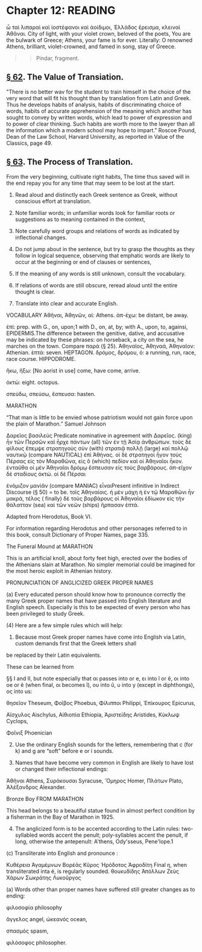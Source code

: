 # Chapter 12: READING 


<quote><l>ὦ ταὶ λιπαραὶ καὶ ἰοστέφανοι καὶ ἀοίδιμοι,</l>
<l>Ἑλλάδος ἔρεισμα, κλειναὶ Ἀθᾶναι.
</l>
</quote>
<quote><l>City of light, with your violet crown, beloved of the poets,
</l>
<l>You are the bulwark of Greece; Athens, your fame is for ever.</l></quote>
<quote>Literally:
O renowned Athens, brilliant, violet-crowned, and famed in song, stay of Greece.</quote>
>> Pindar, fragment.





## [§ 62](#para62). The Value of Transiation.


"There is no better wav
for the student to train himself in the choice of the very
word that will fit his thought than by translation from
Latin and Greek. Thus he develops habits of analysis,
habits of discriminating choice of words, habits of accurate
apprehension of the meaning which another has sought to
convey by written words, which lead to power of expression
and to power of clear thinking. Such habits are worth
more to the lawyer than all the information which a modern
school may hope to impart.” <note>Roscoe Pound, Dean of the Law School, Harvard University, as reported
in Value of the Classics, page 49.</note>

## [§ 63](#para63). The Process of Translation.


From the very beginning, cultivate right habits, The time thus saved will in
the end repay you for any time that may seem to be lost
at the start.

1. Read aloud and distinctly each Greek sentence as Greek,
without conscious effort at translation.

2. Note familiar words; in unfamiliar words look for familiar
roots or suggestions as to meaning contained in the context,


<pb n="37"/>

3. Note carefully word groups and relations of words as indicated by inflectional changes.

4. Do not jump about in the sentence, but try to grasp the
thoughts as they follow in logical sequence, observing that
emphatic words are likely to occur at the beginning or end of
clauses or sentences,

5. If the meaning of any words is still unknown, consult the
vocabulary.

6. If relations of words are still obscure, reread aloud until
the entire thought is clear.

7. Translate into clear and accurate English.

<div type="textpart" subtype="para" n="64">


VOCABULARY
<rs type="lemma">Ἀθῆναι</rs>, Ἀθηνῶν, αἱ: Athens.
<rs type="lemma">ἀπ-έχω</rs>: be distant, be away.

<rs type="lemma">ἐπί</rs>: prep. with G., on, upon;1 with D., on, at, by; with A., upon, to, againsi, EPIDERMIS.<note>The difference between the genitive, dative, and accusative may be indicated by these phrases: on horseback, a city on the sea, he marches on the town. Compare παρά (§ 25).</note>
<rs type="lemma">Ἀθηναῖος</rs>, Ἀθηναά, Ἀθηναῖον: Athenian.
<rs type="lemma">ἑπτά</rs>: seven. HEPTAGON.
<rs type="lemma">δρόμος</rs>, δρόμου, ὁ: a running, run, race, race course. HIPPODROME.

<rs type="lemma">ἥκω</rs>, ἥξω: [No aorist in use] come, have come, arrive.

<rs type="lemma">ὀκτώ</rs>: eight. octopus.

<rs type="lemma">σπεύδω</rs>, σπεύσω, ἔσπευσα: hasten.

<div type="textpart" subtype="para" n="65">


MARATHON



“That man is little to be envied whose patriotism would not gain force upon the plain of Marathon.”
Samuel Johnson

Δαρεῖος βασιλεὺς <note>Predicate nominative in agreement with Δαρεῖος.</note> (king) ἦν τῶν Περσῶν καὶ ἦρχε πάντων
(all) τῶν ἐν τῇ Ἀσίᾳ ἀνθρώπων. τοὺς δὲ φίλους ἔπεμψε
στρατηγοὺς σὺν (with) στρατιᾷ πολλῇ (large) καὶ πολλῷ ναυτικῷ (compare NAUTICAL) ἐπὶ Ἀθήνας. οἱ δὲ στρατηγοὶ ἦγον
τοὺς Πέρσας εἰς τὸν Μαραθῶνα, εἰς ὃ (which) πεδίον καὶ οἱ
Ἀθηναῖοι ἧκον. ἐνταῦθα οἱ μὲν Ἀθηναῖοι δρόμῳ ἔσπευσαν εἰς
τοὺς βαρβάρους. ἀπ-εῖχον δὲ σταδίους ὀκτώ. οἱ δὲ Πέρσαι

<pb n="38"/>

ἐνόμιζον μανίᾶν (compare MANIAC) εἶναι<note>Present infinitive in Indirect Discourse (§ 50) = to be.</note> τοῖς Ἀθηναίοις.
ἡ μὲν μάχη ἡ ἐν τῷ Μαραθῶνι ἦν μακρά, τέλος ( finally) δὲ
τοὺς βαρβάρους οἱ Ἀθηναῖοι ἐδίωκον εἰς τὴν θάλατταν (sea)
καὶ τῶν νεῶν (ships) ἥρπασαν ἑπτά.

Adapted from Herodotus, Book VI.

<note>For information regarding Herodotus and other personages referred to in
this book, consult Dictionary of Proper Names, page 335.</note>

The Funeral Mound at MARATHON

This is an artificial knoll, about forty feet high, erected over the bodies of
the Athenians slain at Marathon. No simpler memorial could be imagined
for the most heroic exploit in Athenian history.

<div type="textpart" subtype="para" n="66">


PRONUNCIATION OF ANGLICIZED GREEK PROPER NAMES

(a) Every educated person should know how to pronounce correctly the many Greek proper names that have
passed into English literature and English speech. Especially is this to be expected of every person who has been
privileged to study Greek.

(4) Here are a few simple rules which will help:

1. Because most Greek proper names have come into English via Latin, custom demands first that the Greek letters shall


<pb n="39"/>

be replaced by their Latin equivalents.



These can be learned from

§§ I and II, but note especially that
αι passes into  or e,
ει into î or ê,
οι into oe or ê
(when final, οι becomes î),
ου into û,
υ into y (except in diphthongs),
ος into us:

θησεῖον Theseum,
Φοῖβος Phoebus,
Φίλιπποι Philippi,
Ἐπίκουρος Epicurus,

Αἴσχυλος Aischylus,
Αἰθιοπία Ethiopia,
Ἀριστείδης Aristides,
Κύκλωψ Cyclops,

Φοῖνιξ Phoenician

2. Use the ordinary English sounds for the letters, remembering that c (for k) and g are “soft” before e or i sounds.

3. Names that have become  very common in English are likely to have lost or changed their inflectional endings:

Ἀθῆναι Athens,
Συράκουσαι Syracuse,
Ὅμηρος Homer,
Πλάτων Plato,
Ἀλέξανδρος Alexander.

Bronze Boy FROM MARATHON

This head belongs to a beautiful statue found in almost perfect condition by a fisherman in the Bay of Marathon in 1925.

4. The anglicized form is to
be accented according to the
Latin rules: two-syllabled
words accent the penult; poly-syllables accent the penult, if
long, otherwise the antepenult:
A'thens, Ody'sseus, Pene'lope.1

(c) Transliterate into English and pronounce :

Κυθέρεια
Ἀγαμέμνων
Βορέᾱς
Κῦρος
Ἡρόδοτος
Ἀφροδίτη <note>Final η, when transliterated inta é, is regularly sounded.</note>
θουκυδίδης
Ἀπόλλων
Ζεύς
Χάρων
Σωκράτης
Λυκοῦργος

(a) Words other than proper names have suffered still greater changes as to ending:

φιλοσοφία philosophy

ἄγγελος angel,
ὠκεανός ocean,


σπασμός spasm,



φιλόσοφος philosopher.

<pb n="40"/>



